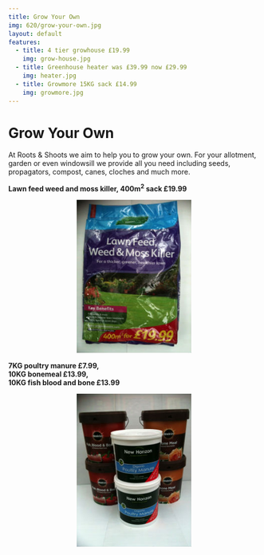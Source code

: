 ```yaml
---
title: Grow Your Own
img: 620/grow-your-own.jpg
layout: default
features:
  - title: 4 tier growhouse £19.99
    img: grow-house.jpg
  - title: Greenhouse heater was £39.99 now £29.99
    img: heater.jpg
  - title: Growmore 15KG sack £14.99
    img: growmore.jpg
---
```



# Grow Your Own

At Roots & Shoots we aim to help you to grow your own. For your allotment, garden or even windowsill we provide all you need including seeds, propagators, compost, canes, cloches and much more.

<div class="row-fluid">
    <div class="span6">
        <p><b>Lawn feed weed and moss killer, 400m<sup>2</sup> sack £19.99</b></p>
        <p><center><img src="img/lawnfeed.jpg" alt="Lawn feed" /></center></p>
    </div>
    <div class="span6">
        <p><b>7KG poultry manure £7.99,<br /> 10KG bonemeal £13.99,<br /> 10KG fish blood and bone £13.99</b></p>
        <p><center><img src="img/tubs.jpg" alt="tubs" /></center></p>
    </div>
</div>
